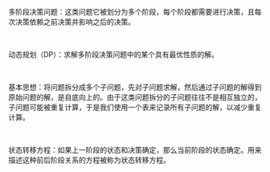 多阶段决策问题：这类问题它被划分为多个阶段，每个阶段都需要进行决策，且每次决策依赖之前决策并影响之后的决策。

<br>

动态规划（DP）：求解多阶段决策问题中的某个具有最优性质的解。

<br>

基本思想：将问题拆分成多个子问题，先对子问题求解，然后通过子问题的解得到原始问题的解，是自底向上的。由于这类问题拆分的子问题往往不是相互独立的，子问题可能被重复计算，于是我们使用一个表来记录所有子问题的解，以减少重复计算。

<br>

状态转移方程：如果上一阶段的状态和决策确定，那么当前阶段的状态确定。用来描述这种前后阶段关系的方程被称为状态转移方程。
